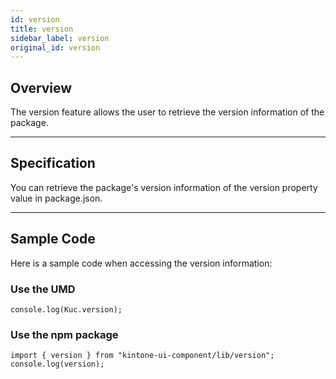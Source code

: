 ```yaml
---
id: version
title: version
sidebar_label: version
original_id: version
---
```


## Overview

The version feature allows the user to retrieve the version information of the package.

---
## Specification

You can retrieve the package's version information of the version property value in package.json.

---
## Sample Code
Here is a sample code when accessing the version information:

### Use the UMD

```javescript
console.log(Kuc.version);
```

### Use the npm package

```javescript
import { version } from "kintone-ui-component/lib/version";
console.log(version);
```
